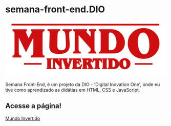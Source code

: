 # semana-front-end.DIO

![](assets/images/banner/logo.svg)

Semana Front-End, é um projeto da DIO - 'Digital Inovation One', onde eu tive como aprendizado as didátias em HTML, CSS e JavaScript.

## Acesse a página!

[Mundo Invertido](http://127.0.0.1:5500/index.html)